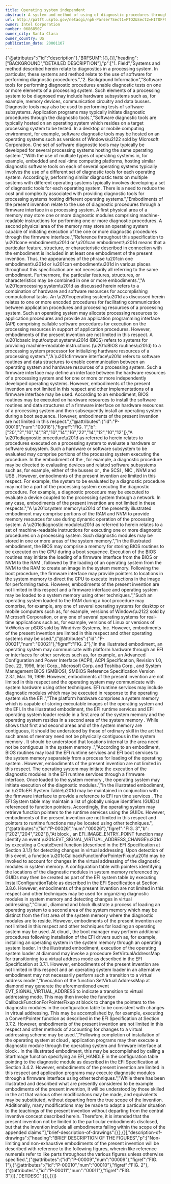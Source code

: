 ```yaml
---
title: Operating system independent
abstract: A system and method of using of diagnostic procedures through a firmware interface in a processing system are described. A first physical area of a memory may store one or more diagnostic modules comprising machine-readable instructions for performing one or more diagnostic procedures of a processing system. A second physical area of the memory may store an operating system capable of initiating execution of the one or more diagnostic procedures through the firmware interface.
url: http://patft.uspto.gov/netacgi/nph-Parser?Sect1=PTO2&Sect2=HITOFF&p=1&u=%2Fnetahtml%2FPTO%2Fsearch-adv.htm&r=1&f=G&l=50&d=PALL&S1=06868507&OS=06868507&RS=06868507
owner: Intel Corporation
number: 06868507
owner_city: Santa Clara
owner_country: US
publication_date: 20001107
---
```


{"@attributes":{"id":"description"},"BRFSUM":[{},{}],"heading":["BACKGROUND","DETAILED DESCRIPTION"],"p":["1. Field","Systems and method described herein relate to diagnostics in a processing system. In particular, these systems and method relate to the use of software for performing diagnostic procedures.","2. Background Information","Software tools for performing diagnostic procedures enable diagnostic tests on one or more elements of a processing system. Such elements of a processing system to be diagnosed may include hardware subsystems such as, for example, memory devices, communication circuitry and data busses. Diagnostic tools may also be used to performing tests of software subsystems. Application programs may typically initiate diagnostic procedures through the diagnostic tools.","Software diagnostic tools are typically hosted on an operating system which resides on a target processing system to be tested. In a desktop or mobile computing environment, for example, software diagnostic tools may be hosted on an operating systems such as versions of Windows\u2122 sold by Microsoft Corporation. One set of software diagnostic tools may typically be developed for several processing systems hosting the same operating system.","With the use of multiple types of operating systems in, for example, embedded and real-time computing platforms, hosting similar diagnostic software tools on each of several operating systems typically involves the use of a different set of diagnostic tools for each operating system. Accordingly, performing similar diagnostic tests on multiple systems with different operating systems typically involves developing a set of diagnostic tools for each operating system. There is a need to reduce the cost and complexity associated with providing diagnostic tools for processing systems hosting different operating systems.","Embodiments of the present invention relate to the use of diagnostic procedures through a firmware interface in a processing system. A first physical area of a memory may store one or more diagnostic modules comprising machine-readable instructions for performing one or more diagnostic procedures. A second physical area of the memory may store an operating system capable of initiating execution of the one or more diagnostic procedures through the firmware interface.","Reference throughout this specification to \u201cone embodiment\u201d or \u201can embodiment\u201d means that a particular feature, structure, or characteristic described in connection with the embodiment is included in at least one embodiment of the present invention. Thus, the appearances of the phrase \u201cin one embodiment\u201d or \u201can embodiment\u201d in various places throughout this specification are not necessarily all referring to the same embodiment. Furthermore, the particular features, structures, or characteristics may be combined in one or more embodiments.","A \u201cprocessing system\u201d as discussed herein refers to a combination of hardware and software resources for accomplishing computational tasks. An \u201coperating system\u201d as discussed herein relates to one or more encoded procedures for facilitating communication between application procedures and processing resources of a processing system. Such an operating system may allocate processing resources to application procedures and provide an application programming interface (API) comprising callable software procedures for execution on the processing resources in support of application procedures. However, embodiments of the present invention are not limited in this respect. A \u201cbasic input\/output system\u201d (BIOS) refers to systems for providing machine-readable instructions (\u201cBIOS routines\u201d) to a processing system processor for initializing hardware resources of a processing system.","A \u201cfirmware interface\u201d refers to software routines and data structures to enable communication between an operating system and hardware resources of a processing system. Such a firmware interface may define an interface between the hardware resources of a processing system and for one or more or more independently developed operating systems. However, embodiments of the present invention are not limited in this respect and other implementations of a firmware interface may be used. According to an embodiment, BIOS routines may be executed on hardware resources to install the software routines and data structures of a firmware interface on hardware resources of a processing system and then subsequently install an operating system during a boot sequence. However, embodiments of the present invention are not limited in this respect.",{"@attributes":{"id":"P-00016","num":"00016"},"figref":"FIG. 1","b":["20","2","10","4","8","10","14","16","22","14","12","10","12"]},"A \u201cdiagnostic procedure\u201d as referred to herein relates to procedures executed on a processing system to evaluate a hardware or software subsystem. Such a hardware or software subsystem to be evaluated may comprise portions of the processing system executing the procedure. In the embodiment of the , for example, a diagnostic procedure may be directed to evaluating devices and related software subsystems such as, for example, either of the busses  or , the SCSI , NIC , NVM  and USB . However, embodiments of the present invention are limited in this respect. For example, the system to be evaluated by a diagnostic procedure may not be a part of the processing system executing the diagnostic procedure. For example, a diagnostic procedure may be executed to evaluate a device coupled to the processing system through a network. In any case, embodiments of the present invention are not limited in these respects.","A \u201csystem memory\u201d of the presently illustrated embodiment may comprise portions of the RAM  and NVM  to provide memory resources for use during dynamic operation of the processing system. A \u201cdiagnostic module\u201d as referred to herein relates to a set of machine-readable instructions for executing one or more diagnostic procedures on a processing system. Such diagnostic modules may be stored in one or more areas of the system memory.","In the illustrated embodiment, the BIOS  may comprise a memory for storing BIOS routines to be executed on the CPU  during a boot sequence. Execution of the BIOS routines may initiate the loading of a firmware interface from the BIOS  or NVM  to the RAM , followed by the loading of an operating system from the NVM  to the RAM to create an image in the system memory. Following the boot procedure, the firmware interface may provide pointers to locations in the system memory to direct the CPU  to execute instructions in the image for performing tasks. However, embodiments of the present invention are not limited in this respect and a firmware interface and operating system may be loaded to a system memory using other techniques.","Such an operating system loaded to the RAM  during a boot procedure may comprise, for example, any one of several operating systems for desktop or mobile computers such as, for example, versions of Windows\u2122 sold by Microsoft Corporation, or any one of several operating systems for real-time applications such as, for example, versions of Linux or versions of VxWorks or pSOS sold by Windriver Systems, Inc. However, embodiments of the present invention are limited in this respect and other operating systems may be used.",{"@attributes":{"id":"P-00021","num":"00021"},"figref":"FIG. 2"},"In the illustrated embodiment, an operating system may communicate with platform hardware  through an EFI or interfaces  for other services such as, for example, an Advanced Configuration and Power Interface (ACPI), ACPI Specification, Revision 1.0, Dec. 22, 1996, Intel Corp., Microsoft Corp. and Toshiba Corp., and System Management BIOS (SMBIOS), SMBIOS Reference Specification Version 2.3.1, Mar. 16, 1999. However, embodiments of the present invention are not limited in this respect and the operating system may communicate with system hardware using other techniques. EFI runtime services  may include diagnostic modules which may be executed in response to the operating system  via the EFI.","The platform hardware  comprises a system memory  which is capable of storing executable images of the operating system  and the EFI. In the illustrated embodiment, the EFI runtime services  and EFI operating system loader  reside in a first area  of the system memory  and the operating system  resides in a second area  of the system memory . While  shows that first and second areas  and  of the system memory  are contiguous, it should be understood by those of ordinary skill in the art that such areas of memory need not be physically contiguous in the system memory . It should be understood that locations internal to the area  need not be contiguous in the system memory .","According to an embodiment, BIOS routines may load the EFI runtime services  and EFI boot services  to the system memory  separately from a process for loading of the operating system . However, embodiments of the present invention are not limited in this respect. The operating system  may initiate the execution of the diagnostic modules in the EFI runtime services  through a firmware interface. Once loaded to the system memory , the operating system  may initiate execution of the diagnostic modules.","In the illustrated embodiment, an \u201cEFI System Table\u201d may be maintained in conjunction with the firmware interface to provide a reference to EFI run time services . The EFI System table may maintain a list of globally unique identifiers (GUIDs) referenced to function pointers. Accordingly, the operating system  may retrieve function pointers to the runtime services  using the GUIDs. However, embodiments of the present invention are not limited in this respect and pointers to runtime functions may be located using other techniques.",{"@attributes":{"id":"P-00026","num":"00026"},"figref":"FIG. 3","b":["202","204","202"]},"At block , an EFI_IMAGE_ENTRY_POINT function may identify an event \u201cEVT_SIGNAL_VIRTUAL_ADDRESS_CHANGE\u201d by executing a CreateEvent function (described in the EFI Specification at Section 3.1.1) for detecting changes in virtual addressing. Upon detection of this event, a function \u201cCallbackFunctionForPointerFixup\u201d may be invoked to account for changes in the virtual addressing of the diagnostic modules in system memory. A configuration table with pointers identifying the locations of the diagnostic modules in system memory referenced by GUIDs may then be created as part of the EFI system table by executing InstallConfigurationTable as described in the EFI Specification at Section 3.8.6. However, embodiments of the present invention are not limited in this respect and other techniques may be used for organizing diagnostic modules in system memory and detecting changes in virtual addressing.","Cloud , diamond  and block  illustrate a process of loading an operating system to a second area of the system memory which may be distinct from the first area of the system memory where the diagnostic modules are to reside. However, embodiments of the present invention are not limited in this respect and other techniques for loading an operating system may be used. At cloud , the boot manager may perform additional procedures following installation of the EFI drivers such as, for example, installing an operating system in the system memory through an operating system loader. In the illustrated embodiment, execution of the operating system loader at diamond  may invoke a procedure SetVirtualAddressMap for transitioning to a virtual address mode as described in the EFI Specification at 3.7.1. However, embodiments of the present invention are not limited in this respect and an operating system loader in an alternative embodiment may not necessarily perform such a transition to a virtual address mode.","Invocation of the function SetVirtuaLAddressMap at diamond  may generate the aforementioned event EVT_SIGNAL_VIRTUAL_ADDRESS to indicate a transition to virtual addressing mode. This may then invoke the function CallbackFunctionForPointerFixup at block  to change the pointers to the diagnostic modules in the configuration table to be consistent with changes in virtual addressing. This may be accomplished by, for example, executing a ConvertPointer function as described in the EFI Specification at Section 3.7.2. However, embodiments of the present invention are not limited in this respect and other methods of accounting for changes to a virtual addressing scheme may be used.","Following completion of installation of the operating system at cloud , application programs may then execute a diagnostic module through the operating system and firmware interface at block . In the illustrated embodiment, this may be accomplished by calling a StartImage function specifying an EFI_HANDLE in the configuration table pointing to the diagnostic module as described in the EFI Specification at Section 3.4.2. However, embodiments of the present invention are limited in this respect and application programs may execute diagnostic modules through a firmware interface using other techniques.","While there has been illustrated and described what are presently considered to be example embodiments of the present invention, it will be understood by those skilled in the art that various other modifications may be made, and equivalents may be substituted, without departing from the true scope of the invention. Additionally, many modifications may be made to adapt a particular situation to the teachings of the present invention without departing from the central inventive concept described herein. Therefore, it is intended that the present invention not be limited to the particular embodiments disclosed, but that the invention include all embodiments falling within the scope of the appended claims."],"brief-description-of-drawings":[{},{}],"description-of-drawings":{"heading":"BRIEF DESCRIPTION OF THE FIGURES","p":["Non-limiting and non-exhaustive embodiments of the present invention will be described with reference to the following figures, wherein like reference numerals refer to like parts throughout the various figures unless otherwise specified.",{"@attributes":{"id":"P-00009","num":"00009"},"figref":"FIG. 1"},{"@attributes":{"id":"P-00010","num":"00010"},"figref":"FIG. 2"},{"@attributes":{"id":"P-00011","num":"00011"},"figref":"FIG. 3"}]},"DETDESC":[{},{}]}

